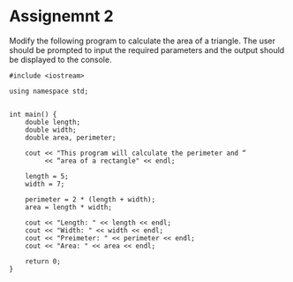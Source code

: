 # Assignemnt 2

Modify the following program to calculate the area of a triangle. The user should be prompted to input the required parameters and the output should be displayed to the console. 

```
#include <iostream>

using namespace std;


int main() {
	double length;
	double width;
	double area, perimeter;

	cout << "This program will calculate the perimeter and “
	     << “area of a rectangle" << endl;

	length = 5;
	width = 7;

	perimeter = 2 * (length + width);
	area = length * width;

	cout << "Length: " << length << endl;
	cout << "Width: " << width << endl;
	cout << "Preimeter: " << perimeter << endl;
	cout << "Area: " << area << endl;

	return 0;
}
```

